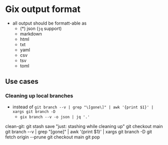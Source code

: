# Gix output format

- all output should be formatt-able as
  - (\*) json (`jq` support)
  - markdown
  - html
  - txt
  - yaml
  - csv
  - tsv
  - toml

## Use cases

### Cleaning up local branches

- instead of `git branch --v | grep "\[gone\]" | awk '{print $1}' | xargs git branch -D`
  - `gix branch --v -o json | jq '.'`

clean-git:
git stash save "just: stashing while cleaning up"
git checkout main
git branch --v | grep "\[gone\]" | awk '{print $1}' | xargs git branch -D
git fetch origin --prune
git checkout main
git pop
